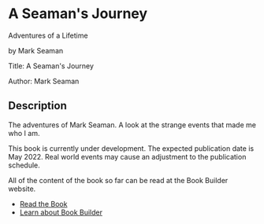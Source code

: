 # A Seaman's Journey

Adventures of a Lifetime

by Mark Seaman

Title:   A Seaman's Journey

Author:  Mark Seaman


## Description     

The adventures of Mark Seaman. A look at the strange events that made me who I am.

This book is currently under development.  The expected publication date is
May 2022.  Real world events may cause an adjustment to the publication schedule.

All of the content of the book so far can be read at the Book Builder website.

* [Read the Book](/book/1)
* [Learn about Book Builder](BookBuilder.md)
